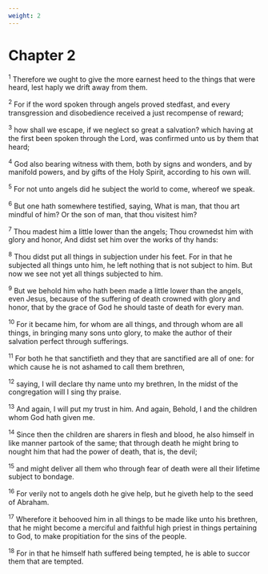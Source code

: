 ```yaml
---
weight: 2
---
```


# Chapter 2

<sup>1</sup> Therefore we ought to give the more earnest heed to the things that were heard, lest haply we drift away from them. 

<sup>2</sup> For if the word spoken through angels proved stedfast, and every transgression and disobedience received a just recompense of reward; 

<sup>3</sup> how shall we escape, if we neglect so great a salvation? which having at the first been spoken through the Lord, was confirmed unto us by them that heard; 

<sup>4</sup> God also bearing witness with them, both by signs and wonders, and by manifold powers, and by gifts of the Holy Spirit, according to his own will. 

<sup>5</sup> For not unto angels did he subject the world to come, whereof we speak. 

<sup>6</sup> But one hath somewhere testified, saying, What is man, that thou art mindful of him? Or the son of man, that thou visitest him? 

<sup>7</sup> Thou madest him a little lower than the angels; Thou crownedst him with glory and honor, And didst set him over the works of thy hands: 

<sup>8</sup> Thou didst put all things in subjection under his feet. For in that he subjected all things unto him, he left nothing that is not subject to him. But now we see not yet all things subjected to him. 

<sup>9</sup> But we behold him who hath been made a little lower than the angels, even Jesus, because of the suffering of death crowned with glory and honor, that by the grace of God he should taste of death for every man. 

<sup>10</sup> For it became him, for whom are all things, and through whom are all things, in bringing many sons unto glory, to make the author of their salvation perfect through sufferings. 

<sup>11</sup> For both he that sanctifieth and they that are sanctified are all of one: for which cause he is not ashamed to call them brethren, 

<sup>12</sup> saying, I will declare thy name unto my brethren, In the midst of the congregation will I sing thy praise. 

<sup>13</sup> And again, I will put my trust in him. And again, Behold, I and the children whom God hath given me. 

<sup>14</sup> Since then the children are sharers in flesh and blood, he also himself in like manner partook of the same; that through death he might bring to nought him that had the power of death, that is, the devil; 

<sup>15</sup> and might deliver all them who through fear of death were all their lifetime subject to bondage. 

<sup>16</sup> For verily not to angels doth he give help, but he giveth help to the seed of Abraham. 

<sup>17</sup> Wherefore it behooved him in all things to be made like unto his brethren, that he might become a merciful and faithful high priest in things pertaining to God, to make propitiation for the sins of the people. 

<sup>18</sup> For in that he himself hath suffered being tempted, he is able to succor them that are tempted. 


